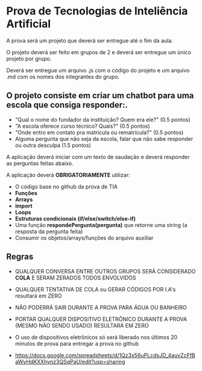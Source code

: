 # Prova de Tecnologias de Inteliência Artificial
A prova será um projeto que deverá ser entregue até o fim da aula.

O projeto deverá ser feito em grupos de 2 e deverá ser entregue um único projeto por grupo.

Deverá ser entregue um arquivo .js com o código do projeto e um arquivo .md com os nomes dos integrantes do grupo.

## O projeto consiste em **criar um chatbot para uma escola que consiga responder:**.
- "Qual o nome do fundador da instituição? Quem era ele?" (0.5 pontos)
- "A escola oferece curso técnico? Quais?" (0.5 pontos)
- "Onde entro em contato pra matricula ou rematricula?" (0.5 pontos)
- Alguma pergunta que não seja da escola, falar que não sabe responder ou outra desculpa (1.5 pontos)

A aplicação deverá iniciar com um texto de saudação e deverá responder as perguntas feitas abaixo.

A aplicação deverá **OBRIGATORIAMENTE** utilizar:
- O código base no github da prova de TIA
- **Funções**
- **Arrays**
- **import**
- **Loops**
- **Estruturas condicionais (if/else/switch/else-if)**
- Uma função **respondePergunta(pergunta)** que retorne uma string (a resposta da pergunta feita)
- Consumir os objetos/arrays/funções do arquivo auxiliar

## Regras
- QUALQUER CONVERSA ENTRE OUTROS GRUPOS SERÁ CONSIDERADO **COLA** E SERAM ZERADOS TODOS ENVOLVIDOS
- QUALQUER TENTATIVA DE COLA ou GERAR CÓDIGOS POR I.A's resultará em ZERO
- NÃO PODERRÁ SAIR DURANTE A PROVA PARA ÁGUA OU BANHEIRO
- PORTAR QUALQUER DISPOSITIVO ELETRÔNICO DURANTE A PROVA (MESMO NÃO SENDO USADO) RESULTARÁ EM ZERO
- O uso de dispositivos eletrônicos só será liberado nos últimos 20 minutos de prova para entregar a prova no github

- https://docs.google.com/spreadsheets/d/1Qz3x56uPLcdsJD_4auvZcFfBaWyHdKXXhynz3QSqPaU/edit?usp=sharing
